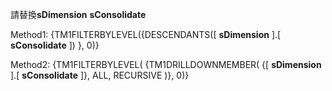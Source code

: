 
請替換**sDimension** **sConsolidate**


Method1:
{TM1FILTERBYLEVEL({DESCENDANTS([   **sDimension**  ].[ **sConsolidate** ]) }, 0)}

Method2:
{TM1FILTERBYLEVEL( {TM1DRILLDOWNMEMBER( {[   **sDimension**  ].[ **sConsolidate** ]}, ALL, RECURSIVE )}, 0)}
